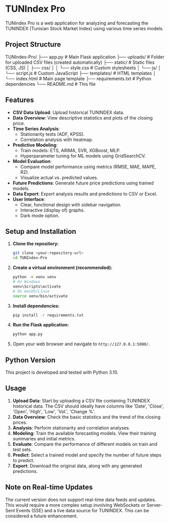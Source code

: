 # TUNIndex Pro

TUNIndex Pro is a web application for analyzing and forecasting the TUNINDEX (Tunisian Stock Market Index) using various time series models.

## Project Structure

TUNIndex-Pro/
├── app.py                  # Main Flask application
├── uploads/                # Folder for uploaded CSV files (created automatically)
├── static/                 # Static files (CSS, JS)
│   ├── css/
│   │   └── style.css       # Custom stylesheets
│   └── js/
│       └── script.js       # Custom JavaScript
├── templates/              # HTML templates
│   └── index.html          # Main page template
├── requirements.txt        # Python dependencies
└── README.md               # This file

## Features

* **CSV Data Upload**: Upload historical TUNINDEX data.
* **Data Overview**: View descriptive statistics and plots of the closing price.
* **Time Series Analysis**:
    * Stationarity tests (ADF, KPSS).
    * Correlation analysis with heatmap.
* **Predictive Modeling**:
    * Train models: ETS, ARIMA, SVR, XGBoost, MLP.
    * Hyperparameter tuning for ML models using GridSearchCV.
* **Model Evaluation**:
    * Compare model performance using metrics (RMSE, MAE, MAPE, R2).
    * Visualize actual vs. predicted values.
* **Future Predictions**: Generate future price predictions using trained models.
* **Data Export**: Export analysis results and predictions to CSV or Excel.
* **User Interface**:
    * Clear, functional design with sidebar navigation.
    * Interactive (display of) graphs.
    * Dark mode option.

## Setup and Installation

1.  **Clone the repository:**
    ```bash
    git clone <your-repository-url>
    cd TUNIndex-Pro
    ```

2.  **Create a virtual environment (recommended):**
    ```bash
    python -m venv venv
    # On Windows
    venv\Scripts\activate
    # On macOS/Linux
    source venv/bin/activate
    ```

3.  **Install dependencies:**
    ```bash
    pip install -r requirements.txt
    ```

4.  **Run the Flask application:**
    ```bash
    python app.py
    ```

5.  Open your web browser and navigate to `http://127.0.0.1:5000/`.

## Python Version
This project is developed and tested with Python 3.10.

## Usage

1.  **Upload Data**: Start by uploading a CSV file containing TUNINDEX historical data. The CSV should ideally have columns like 'Date', 'Close', 'Open', 'High', 'Low', 'Vol.', 'Change %'.
2.  **Data Overview**: Check the basic statistics and the trend of the closing prices.
3.  **Analysis**: Perform stationarity and correlation analyses.
4.  **Modeling**: Train the available forecasting models. View their training summaries and initial metrics.
5.  **Evaluate**: Compare the performance of different models on train and test sets.
6.  **Predict**: Select a trained model and specify the number of future steps to predict.
7.  **Export**: Download the original data, along with any generated predictions.

## Note on Real-time Updates

The current version does not support real-time data feeds and updates. This would require a more complex setup involving WebSockets or Server-Sent Events (SSE) and a live data source for TUNINDEX. This can be considered a future enhancement.
